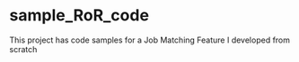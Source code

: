 # sample_RoR_code
This project has code samples for a Job Matching Feature I developed from scratch
